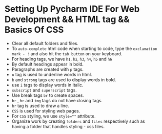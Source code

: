 # Setting Up Pycharm IDE For Web Development && HTML tag && Basics Of CSS
- Clear all default folders and files.
- To `auto-complete` html code when starting to code, type the `exclamation mark - !` and also hit the `tab button` on your keyboard.
- For heading tags, we have `h1`, `h2`, `h3`, `h4`, `h5` and `h6`
- By default headings appear in bold.
- Paragraphs are created with `p` tags.
- `u` tag is used to underline words in html.
- `b` and `strong` tags are used to display words in bold.
- use `i` tags to display words in italic.
- `subscript` and `superscript` tags.
- Use break tags `br` to create spaces.
- `br` , `hr` and `img` tags do not have closing tags.
- `hr` tag is used to draw a line.
- `CSS` is used for styling web pages.
- For `CSS` styling, we use `style=""` attribute.
- Organize work by creating `folders` and `files` respectively such as having a folder that handles styling - css files.
